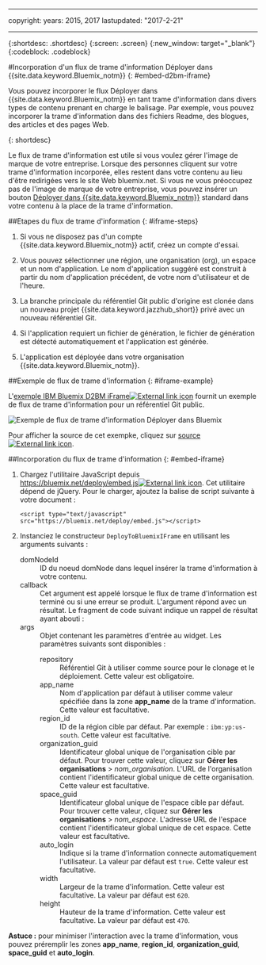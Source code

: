 ﻿---

copyright:
  years: 2015, 2017
lastupdated: "2017-2-21"

---

{:shortdesc: .shortdesc}
{:screen: .screen}
{:new_window: target="_blank"}
{:codeblock: .codeblock}

#Incorporation d'un flux de trame d'information Déployer dans {{site.data.keyword.Bluemix_notm}}
{: #embed-d2bm-iframe}


Vous pouvez incorporer le flux Déployer dans {{site.data.keyword.Bluemix_notm}}
en tant trame d'information dans divers types de contenu prenant en charge le balisage. Par exemple,
vous pouvez incorporer la trame d'information dans des fichiers Readme, des blogues, des articles et des pages Web.

{: shortdesc}

Le flux de trame d'information est utile si vous voulez gérer l'image de marque de votre entreprise. Lorsque des personnes cliquent sur votre trame d'information incorporée, elles restent dans votre contenu au lieu d'être redirigées vers le site Web bluemix.net. Si vous ne vous préoccupez pas de l'image de marque de votre entreprise, vous
pouvez insérer un bouton [Déployer
dans {{site.data.keyword.Bluemix_notm}}](/docs/develop/deploy_button.html) standard dans votre
contenu à la place de la trame d'information.

##Etapes du flux de trame d'information {: #iframe-steps}

1. Si vous ne disposez pas d'un compte {{site.data.keyword.Bluemix_notm}} actif,
créez un compte d'essai.

2. Vous pouvez sélectionner une région, une organisation (org), un espace et un nom d'application. Le nom d'application suggéré est construit à partir du
nom d'application précédent, de votre nom d'utilisateur et de l'heure.

3. La branche principale du référentiel Git public d'origine est clonée dans un nouveau projet
{{site.data.keyword.jazzhub_short}} privé avec un nouveau référentiel Git.

4. Si l'application requiert un fichier de génération, le fichier de génération est détecté automatiquement et l'application est générée.

5. L'application est déployée dans votre organisation {{site.data.keyword.Bluemix_notm}}.

##Exemple de flux de trame d'information {: #iframe-example}

<p>
L'<a class="xref" href="http://d2bm-iframe-sample.ng.bluemix.net/" target="_blank" title="(s'ouvre dans un nouvel onglet ou une nouvelle fenêtre)">exemple IBM Bluemix D2BM iFrame<img class="image" src="../icons/launch-glyph.svg" alt="External link icon"/></a> fournit un exemple de flux de trame d'information pour un référentiel Git public. <div class="image"><img class="image" src="images/d2bm_iframe_sample2.png" alt="Exemple de flux de trame d'information Déployer dans Bluemix" /></div>
</p>

<p>
Pour afficher la source de cet exempke, cliquez sur <a class="xref" href="https://hub.jazz.net/project/idsorg/d2bm-iframe-sample/overview" target="_blank" title="(s'ouvre dans un nouvel onglet ou une nouvelle fenêtre)">source<img class="image" src="../icons/launch-glyph.svg" alt="External link icon"/></a>.
</p>

##Incorporation du flux de trame d'information {: #embed-iframe}  

<ol>
<li>Chargez l'utilitaire JavaScript depuis <a class="xref" href="https://bluemix.net/deploy/embed.js" target="_blank" title="(s'ouvre dans un nouvel onglet ou une nouvelle fenêtre)">https://bluemix.net/deploy/embed.js<img class="image" src="../icons/launch-glyph.svg" alt="External link icon"/></a>. Cet utilitaire dépend de jQuery. Pour le charger, ajoutez la balise de script suivante à votre document :
<pre class="pre">
<code>&lt;script type="text/javascript" src="https://bluemix.net/deploy/embed.js"&gt;&lt;/script&gt;</code>
</pre>
</li>
<li> Instanciez le constructeur <code>DeployToBluemixIFrame</code> en utilisant les arguments suivants :

<dl class="parml">
<dt class="pt dlterm">domNodeId</dt>
<dd class="pd">ID du noeud domNode dans lequel insérer la trame d'information à votre contenu.</dd>

<dt class="pt dlterm">callback</dt>
<dd class="pd">Cet argument est appelé lorsque le flux de trame d'information est terminé ou si une erreur se produit. L'argument répond avec un résultat. Le fragment de code suivant indique un rappel de résultat ayant abouti :</dd>

<dt class="pt dlterm">args</dt>
<dd class="pd">Objet contenant les paramètres d'entrée au widget. Les paramètres suivants sont disponibles :

<dl class="parml">

<dt class="pt dlterm">repository</dt>
<dd class="pd">Référentiel Git à utiliser comme source pour le clonage et le déploiement. Cette valeur est obligatoire.</dd>

<dt class="pt dlterm">app_name</dt>
<dd class="pd">Nom d'application par défaut à utiliser comme valeur spécifiée dans la zone <strong>app_name</strong>
de la trame d'information. Cette valeur est facultative.</dd>


<dt class="pt dlterm">region_id</dt>
<dd class="pd">ID de la région cible par défaut. Par exemple : <code>ibm:yp:us-south</code>. Cette valeur est facultative.</dd>

<dt class="pt dlterm">organization_guid</dt>
<dd class="pd">Identificateur global unique de l'organisation cible par défaut. Pour trouver cette valeur, cliquez sur <strong>Gérer les organisations</strong> > <i>nom_organisation</i>. L'URL de l'organisation contient l'identificateur global unique de cette organisation. Cette valeur est facultative.</dd>

<dt class="pt dlterm">space_guid</dt>
<dd class="pd">Identificateur global unique de l'espace cible par défaut. Pour trouver cette valeur, cliquez sur <strong>Gérer les organisations</strong> >
<i>nom_espace</i>. L'adresse URL de l'espace contient l'identificateur global unique de cet espace. Cette valeur est facultative.</dd>

<dt class="pt dlterm">auto_login</dt>
<dd class="pd">Indique si la trame d'information connecte automatiquement l'utilisateur. La valeur
par défaut est <code>true</code>. Cette valeur est facultative.</dd>

<dt class="pt dlterm">width</dt>
<dd class="pd">Largeur de la trame d'information. Cette valeur est facultative. La valeur par défaut
est <code>620</code>.</dd>

<dt class="pt dlterm">height</dt>
<dd class="pd">Hauteur de la trame d'information. Cette valeur est facultative. La valeur par défaut
est <code>470</code>.</dd>
</dl>

</dd>
</dl>
</li>
</ol>  

**Astuce :** pour minimiser l'interaction avec la trame d'information, vous pouvez préremplir les zones **app_name**, **region_id**, **organization_guid**, **space_guid** et **auto_login**.

